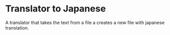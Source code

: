 # Translator to Japanese
 A  translator that takes the text from a file a creates a new file with japanese translation.
